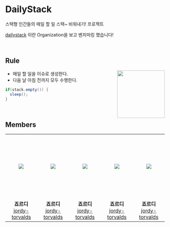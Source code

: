 # DailyStack 

 스택형 인간들의 매일 할 일 스택~ 비워내기! 프로젝트  
 
 [dailystack](https://github.com/dailystack/dailystack "dailystack") 이란 Organization을 보고 벤치마킹 했습니다!
 

<br>

## Rule

<img src="https://avatars.githubusercontent.com/u/58139899?v=4" width="150px" align="right">

- 매일 할 일을 이슈로 생성한다.
- 다음 날 아침 전까지 모두 수행한다.

```java
if(stack.empty()) {
  sleep();
}
```

<br>


## Members

<table>
  <tr height="205px">
    <td align="center" width="200px">
      <a href="https://github.com/chaselover/"><img src="https://avatars.githubusercontent.com/u/58139899?v=4"/></a>
    </td>
    <td align="center" width="200px">
      <a href="https://github.com/devpla/"><img src="https://avatars.githubusercontent.com/u/58139899?v=4"/></a>
    </td>
    <td align="center" width="200px">
      <a href="https://github.com/seokzin/"><img src="https://avatars.githubusercontent.com/u/58139899?v=4"/></a>
    </td>
    <td align="center" width="200px">
      <a href="https://github.com/rosieyeon/"><img src="https://avatars.githubusercontent.com/u/58139899?v=4"/></a>
    </td>
    <td align="center" width="200px">
      <a href="https://github.com/zerossy/"><img src="https://avatars.githubusercontent.com/u/58139899?v=4"/></a>
    </td>
  </tr>
  <tr>
    <td align="center" width="200px">
      <strong>죠르디</strong><br><a href="https://github.com/jordy-torvalds/">jordy-torvalds</a>
    </td>
    <td align="center" width="200px">
      <strong>죠르디</strong><br><a href="https://github.com/jordy-torvalds/">jordy-torvalds</a>
    </td>
    <td align="center" width="200px">
      <strong>죠르디</strong><br><a href="https://github.com/jordy-torvalds/">jordy-torvalds</a>
    </td>
    <td align="center" width="200px">
      <strong>죠르디</strong><br><a href="https://github.com/jordy-torvalds/">jordy-torvalds</a>
    </td>
    <td align="center" width="200px">
      <strong>죠르디</strong><br><a href="https://github.com/jordy-torvalds/">jordy-torvalds</a>
    </td>
  </tr>
</table>

<br/>
